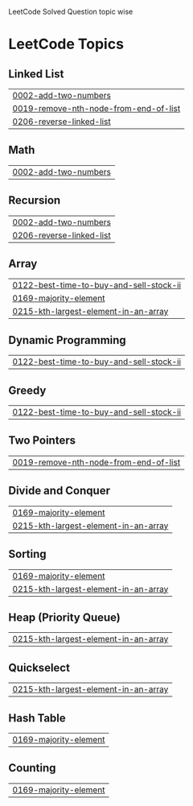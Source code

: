 LeetCode Solved Question  topic wise 

<!---LeetCode Topics Start-->
# LeetCode Topics
## Linked List
|  |
| ------- |
| [0002-add-two-numbers](https://github.com/Animesh-2211/LeetCode/tree/master/0002-add-two-numbers) |
| [0019-remove-nth-node-from-end-of-list](https://github.com/Animesh-2211/LeetCode/tree/master/0019-remove-nth-node-from-end-of-list) |
| [0206-reverse-linked-list](https://github.com/Animesh-2211/LeetCode/tree/master/0206-reverse-linked-list) |
## Math
|  |
| ------- |
| [0002-add-two-numbers](https://github.com/Animesh-2211/LeetCode/tree/master/0002-add-two-numbers) |
## Recursion
|  |
| ------- |
| [0002-add-two-numbers](https://github.com/Animesh-2211/LeetCode/tree/master/0002-add-two-numbers) |
| [0206-reverse-linked-list](https://github.com/Animesh-2211/LeetCode/tree/master/0206-reverse-linked-list) |
## Array
|  |
| ------- |
| [0122-best-time-to-buy-and-sell-stock-ii](https://github.com/Animesh-2211/LeetCode/tree/master/0122-best-time-to-buy-and-sell-stock-ii) |
| [0169-majority-element](https://github.com/Animesh-2211/LeetCode/tree/master/0169-majority-element) |
| [0215-kth-largest-element-in-an-array](https://github.com/Animesh-2211/LeetCode/tree/master/0215-kth-largest-element-in-an-array) |
## Dynamic Programming
|  |
| ------- |
| [0122-best-time-to-buy-and-sell-stock-ii](https://github.com/Animesh-2211/LeetCode/tree/master/0122-best-time-to-buy-and-sell-stock-ii) |
## Greedy
|  |
| ------- |
| [0122-best-time-to-buy-and-sell-stock-ii](https://github.com/Animesh-2211/LeetCode/tree/master/0122-best-time-to-buy-and-sell-stock-ii) |
## Two Pointers
|  |
| ------- |
| [0019-remove-nth-node-from-end-of-list](https://github.com/Animesh-2211/LeetCode/tree/master/0019-remove-nth-node-from-end-of-list) |
## Divide and Conquer
|  |
| ------- |
| [0169-majority-element](https://github.com/Animesh-2211/LeetCode/tree/master/0169-majority-element) |
| [0215-kth-largest-element-in-an-array](https://github.com/Animesh-2211/LeetCode/tree/master/0215-kth-largest-element-in-an-array) |
## Sorting
|  |
| ------- |
| [0169-majority-element](https://github.com/Animesh-2211/LeetCode/tree/master/0169-majority-element) |
| [0215-kth-largest-element-in-an-array](https://github.com/Animesh-2211/LeetCode/tree/master/0215-kth-largest-element-in-an-array) |
## Heap (Priority Queue)
|  |
| ------- |
| [0215-kth-largest-element-in-an-array](https://github.com/Animesh-2211/LeetCode/tree/master/0215-kth-largest-element-in-an-array) |
## Quickselect
|  |
| ------- |
| [0215-kth-largest-element-in-an-array](https://github.com/Animesh-2211/LeetCode/tree/master/0215-kth-largest-element-in-an-array) |
## Hash Table
|  |
| ------- |
| [0169-majority-element](https://github.com/Animesh-2211/LeetCode/tree/master/0169-majority-element) |
## Counting
|  |
| ------- |
| [0169-majority-element](https://github.com/Animesh-2211/LeetCode/tree/master/0169-majority-element) |
<!---LeetCode Topics End-->
